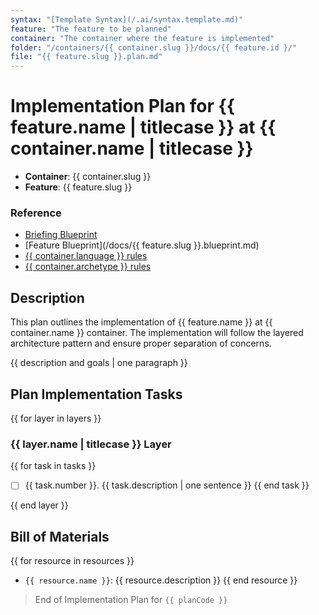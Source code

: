 ```yaml
---
syntax: "[Template Syntax](/.ai/syntax.template.md)"
feature: "The feature to be planned"
container: "The container where the feature is implemented"
folder: "/containers/{{ container.slug }}/docs/{{ feature.id }/"
file: "{{ feature.slug }}.plan.md"
---
```


# Implementation Plan for {{ feature.name | titlecase }} at {{ container.name | titlecase }}

- **Container**: {{ container.slug }}
- **Feature**: {{ feature.slug }}

### Reference
<!--
  containerFolder: /containers/{{ container.slug }}
 -->
- [Briefing Blueprint](/docs/briefing.blueprint.md)
- [Feature Blueprint](/docs/{{ feature.slug }}.blueprint.md)
- [{{ container.language }} rules]({{containerFolder}}/.ai/rules/{{container.language}}.language.rules.md)
- [{{ container.archetype }} rules]({{containerFolder}}/.ai/rules/{{container.archetype}}.archetype.rules.md)

## Description

This plan outlines the implementation of {{ feature.name }} at {{ container.name }} container. The implementation will follow the layered architecture pattern and ensure proper separation of concerns.

{{ description and goals | one paragraph }}

## Plan Implementation Tasks

<!--
Think about the implementation tasks at each layer top down following in-out workflow.
Elaborate two or three different approaches and choose the simplest one.
At this stage, the tasks are not detailed. Just the high level tasks to be done.
Ideally you should end up with 3 to 7 tasks. Never more than 9. 
Write the tasks grouped by architecture layer.
-->

{{ for layer in layers }}

### {{ layer.name | titlecase }} Layer

{{ for task in tasks }}
- [ ] {{ task.number }}. {{ task.description | one sentence }}
{{ end task }}

{{ end layer }}

<!--
  Important refactor step:
    Rewrite the layers list in bottom up order to build upon the previous layer.
    Once done, review the tasks list looking for potential invalid layer dependencies.
    Add a correlative number for the task, ex: 1, 2, 
    Ensure numbers are correlative and sequential from the beginning to the end of the list.
    No restarting at every layer.
  Tell me specifically that you have done this important step.
-->

## Bill of Materials

<!--
Think about the resources needed to implement the feature.
A resource can be:
  - an external dependency
  - configuration or environment files
  - any other data file or service
-->

{{ for resource in resources }}
- `{{ resource.name }}`: {{ resource.description }}
{{ end resource }}

> End of Implementation Plan for `{{ planCode }}`